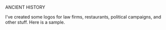 ANCIENT HISTORY

I've created some logos for law firms, restaurants, political campaigns, and other stuff. Here is a sample.
